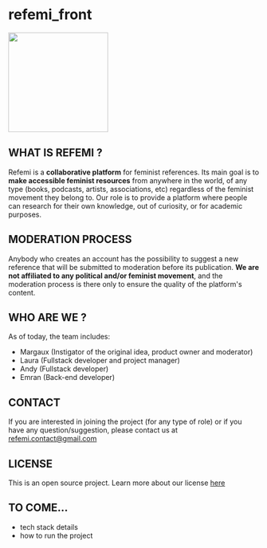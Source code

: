 # refemi_front
<img src="https://user-images.githubusercontent.com/73298340/147211117-be0c498c-3785-47cb-8a97-706c24f2a595.png" width="200" />

## WHAT IS REFEMI ?
Refemi is a **collaborative platform** for feminist references.
Its main goal is to **make accessible feminist resources** from anywhere in the world, of any type (books, podcasts, artists, associations, etc) regardless of the feminist movement they belong to.
Our role is to provide a platform where people can research for their own knowledge, out of curiosity, or for academic purposes. 

## MODERATION PROCESS
Anybody who creates an account has the possibility to suggest a new reference that will be submitted to moderation before its publication.
**We are not affiliated to any political and/or feminist movement**, and the moderation process is there only to ensure the quality of the platform's content.

## WHO ARE WE ?
As of today, the team includes: 
- Margaux (Instigator of the original idea, product owner and moderator)
- Laura (Fullstack developer and project manager)
- Andy (Fullstack developer)
- Emran (Back-end developer)

## CONTACT
If you are interested in joining the project (for any type of role) or if you have any question/suggestion, please contact us at refemi.contact@gmail.com

## LICENSE  
This is an open source project. Learn more about our license [here](./LICENSE)

## TO COME...
- tech stack details
- how to run the project

